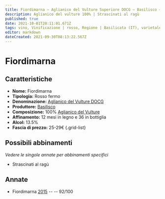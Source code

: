```yaml
---
title: Fiordimarna – Aglianico del Vulture Superiore DOCG – Basilisco – Basilicata (IT) – 25-29€ – 5★
description: Aglianico del vulture 100% | Strascinati al ragù
published: true
date: 2021-10-01T20:11:01.671Z
tags: vino, Vinificazione | rosso, Regione | Basilicata (IT), varietale, fermo, Vitigni | Aglianico del Vulture, Valutazioni | 5 stelle, Prezzi | 25-29€, Strascinati al ragù
editor: markdown
dateCreated: 2021-09-30T08:13:22.567Z
---
```


# Fiordimarna

## Caratteristiche
- **Nome:** Fiordimarna
- **Tipologia:** Rosso fermo 
- **Denominazione:** [Aglianico del Vulture DOCG](/denominazioni/Italia/Basilicata/DOCG/Aglianico-del-Vulture-Superiore)
- **Produttore:** [Basilisco](/produttori/Italia/Basilicata/Basilisco) 
- **Composizione:** 100% [Aglianico del Vulture](/vitigni/Italia/bacca-nera/aglianico-del-vulture)
- **Affinamento:** 12 mesi in legno e 36 in bottiglia
- **Alcol:** 13.5%
- **Fascia di prezzo:** 25-29€
{.grid-list}


> 
## Possibili abbinamenti
*Vedere le singole annate per abbinamenti specifici*

- Strascinati al ragù

## Annate
- Fiordimarna [2015](/vini/Italia/Basilicata/Basilisco/Fiordimarna/2015) -- <span class="star-5"></span> -- 92/100 
